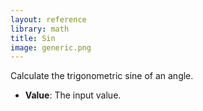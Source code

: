 ```yaml
---
layout: reference
library: math
title: Sin
image: generic.png
---
```

Calculate the trigonometric sine of an angle.

* **Value**: The input value.
